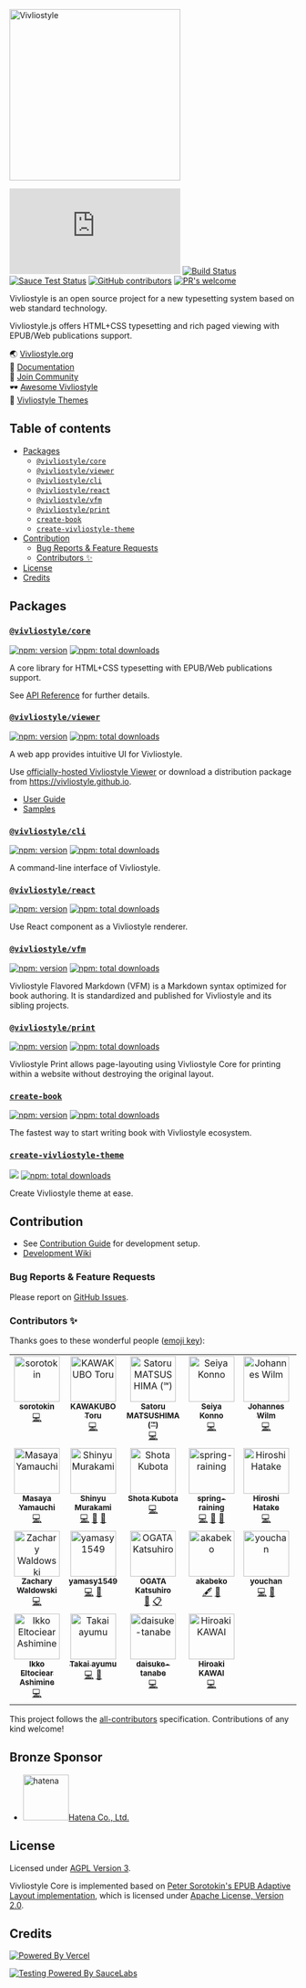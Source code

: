 <img src="https://vivliostyle.org/assets/vivliostyle-logo.svg" width="300" alt="Vivliostyle" /><br/>

[![GitHub tag][github-tag]][github-tag-url]
[![Build Status][build-status]][build-status-url]
[![Sauce Test Status][sauce-test-status]][sauce-test-status-url]
[![GitHub contributors][contributors]][contributors-url]
[![PR's welcome][pr-welcome]][pr-welcome-url]

Vivliostyle is an open source project for a new typesetting system based on web standard technology.

Vivliostyle.js offers HTML+CSS typesetting and rich paged viewing with EPUB/Web publications support.

🌏 [Vivliostyle.org](https://vivliostyle.org)  
📖 [Documentation](https://vivliostyle.org/documents/)  
🤝 [Join Community](https://vivliostyle.org/community/)  
🕶 [Awesome Vivliostyle](https://github.com/vivliostyle/awesome-vivliostyle)  
💅 [Vivliostyle Themes](https://github.com/vivliostyle/themes#readme)

## Table of contents

<!-- START doctoc generated TOC please keep comment here to allow auto update -->
<!-- DON'T EDIT THIS SECTION, INSTEAD RE-RUN doctoc TO UPDATE -->

- [Packages](#packages)
  - [`@vivliostyle/core`](#vivliostylecore)
  - [`@vivliostyle/viewer`](#vivliostyleviewer)
  - [`@vivliostyle/cli`](#vivliostylecli)
  - [`@vivliostyle/react`](#vivliostylereact)
  - [`@vivliostyle/vfm`](#vivliostylevfm)
  - [`@vivliostyle/print`](#vivliostyleprint)
  - [`create-book`](#create-book)
  - [`create-vivliostyle-theme`](#create-vivliostyle-theme)
- [Contribution](#contribution)
  - [Bug Reports & Feature Requests](#bug-reports--feature-requests)
  - [Contributors ✨](#contributors-)
- [License](#license)
- [Credits](#credits)

<!-- END doctoc generated TOC please keep comment here to allow auto update -->

## Packages

### [`@vivliostyle/core`](https://github.com/vivliostyle/vivliostyle.js/tree/master/packages/core)

[![npm: version](https://flat.badgen.net/npm/v/@vivliostyle/core)](https://www.npmjs.com/package/@vivliostyle/core) [![npm: total downloads](https://flat.badgen.net/npm/dt/@vivliostyle/core)](https://www.npmjs.com/package/@vivliostyle/core)

A core library for HTML+CSS typesetting with EPUB/Web publications support.

See [API Reference](https://docs.vivliostyle.org/#/api) for further details.

### [`@vivliostyle/viewer`](https://github.com/vivliostyle/vivliostyle.js/tree/master/packages/viewer)

[![npm: version](https://flat.badgen.net/npm/v/@vivliostyle/viewer)](https://www.npmjs.com/package/@vivliostyle/viewer) [![npm: total downloads](https://flat.badgen.net/npm/dt/@vivliostyle/viewer)](https://www.npmjs.com/package/@vivliostyle/viewer)

A web app provides intuitive UI for Vivliostyle.

Use [officially-hosted Vivliostyle Viewer](https://vivliostyle.org/viewer/) or download a distribution package from <https://vivliostyle.github.io>.

- [User Guide](https://docs.vivliostyle.org/#/user-guide)
- [Samples](https://vivliostyle.org/samples/)

### [`@vivliostyle/cli`](https://github.com/vivliostyle/vivliostyle-cli)

[![npm: version](https://flat.badgen.net/npm/v/@vivliostyle/cli)](https://www.npmjs.com/package/@vivliostyle/cli) [![npm: total downloads](https://flat.badgen.net/npm/dt/@vivliostyle/cli)](https://www.npmjs.com/package/@vivliostyle/cli)

A command-line interface of Vivliostyle.

### [`@vivliostyle/react`](https://github.com/vivliostyle/vivliostyle.js/tree/master/packages/react)

[![npm: version](https://flat.badgen.net/npm/v/@vivliostyle/react)](https://www.npmjs.com/package/@vivliostyle/react) [![npm: total downloads](https://flat.badgen.net/npm/dt/@vivliostyle/react)](https://www.npmjs.com/package/@vivliostyle/react)

Use React component as a Vivliostyle renderer.

### [`@vivliostyle/vfm`](https://github.com/vivliostyle/vfm)

[![npm: version](https://flat.badgen.net/npm/v/@vivliostyle/vfm)](https://www.npmjs.com/package/@vivliostyle/vfm) [![npm: total downloads](https://flat.badgen.net/npm/dt/@vivliostyle/vfm)](https://www.npmjs.com/package/@vivliostyle/vfm)

Vivliostyle Flavored Markdown (VFM) is a Markdown syntax optimized for book authoring. It is standardized and published for Vivliostyle and its sibling projects.

### [`@vivliostyle/print`](https://github.com/vivliostyle/vivliostyle-print)

[![npm: version](https://flat.badgen.net/npm/v/@vivliostyle/print)](https://www.npmjs.com/package/@vivliostyle/print) [![npm: total downloads](https://flat.badgen.net/npm/dt/@vivliostyle/print)](https://www.npmjs.com/package/@vivliostyle/print)

Vivliostyle Print allows page-layouting using Vivliostyle Core for printing within a website without destroying the original layout.

### [`create-book`](https://github.com/vivliostyle/create-book)

[![npm: version](https://flat.badgen.net/npm/v/create-book)](https://www.npmjs.com/package/create-book) [![npm: total downloads](https://flat.badgen.net/npm/dt/create-book)](https://www.npmjs.com/package/create-book)

The fastest way to start writing book with Vivliostyle ecosystem.

### [`create-vivliostyle-theme`](https://github.com/vivliostyle/themes/tree/master/packages/create-vivliostyle-theme)

[![](https://img.shields.io/npm/v/create-vivliostyle-theme.svg)](https://npmjs.com/package/create-vivliostyle-theme)
[![npm: total downloads](https://flat.badgen.net/npm/dt/create-vivliostyle-theme)](https://npmjs.com/package/create-vivliostyle-theme)

Create Vivliostyle theme at ease.

## Contribution

- See [Contribution Guide](https://github.com/vivliostyle/vivliostyle.js/tree/master/CONTRIBUTING.md) for development setup.
- [Development Wiki](https://github.com/vivliostyle/vivliostyle.js/wiki/Development)

### Bug Reports & Feature Requests

Please report on [GitHub Issues](https://github.com/vivliostyle/vivliostyle.js/issues).

### Contributors ✨

Thanks goes to these wonderful people ([emoji key](https://allcontributors.org/docs/en/emoji-key)):

<!-- ALL-CONTRIBUTORS-LIST:START - Do not remove or modify this section -->
<!-- prettier-ignore-start -->
<!-- markdownlint-disable -->
<table>
  <tbody>
    <tr>
      <td align="center" valign="top" width="14.28%"><a href="https://github.com/sorotokin"><img src="https://avatars3.githubusercontent.com/u/11699780?v=4?s=80" width="80px;" alt="sorotokin"/><br /><sub><b>sorotokin</b></sub></a><br /><a href="https://github.com/vivliostyle/vivliostyle.js/commits?author=sorotokin" title="Code">💻</a></td>
      <td align="center" valign="top" width="14.28%"><a href="http://kwkbtr.info"><img src="https://avatars3.githubusercontent.com/u/3595560?v=4?s=80" width="80px;" alt="KAWAKUBO Toru"/><br /><sub><b>KAWAKUBO Toru</b></sub></a><br /><a href="https://github.com/vivliostyle/vivliostyle.js/commits?author=kwkbtr" title="Code">💻</a></td>
      <td align="center" valign="top" width="14.28%"><a href="https://bibi.epub.link"><img src="https://avatars0.githubusercontent.com/u/3631499?v=4?s=80" width="80px;" alt="Satoru MATSUSHIMA (℠)"/><br /><sub><b>Satoru MATSUSHIMA (℠)</b></sub></a><br /><a href="https://github.com/vivliostyle/vivliostyle.js/commits?author=satorumurmur" title="Code">💻</a></td>
      <td align="center" valign="top" width="14.28%"><a href="http://null.ly"><img src="https://avatars2.githubusercontent.com/u/291185?v=4?s=80" width="80px;" alt="Seiya Konno"/><br /><sub><b>Seiya Konno</b></sub></a><br /><a href="https://github.com/vivliostyle/vivliostyle.js/commits?author=nulltask" title="Code">💻</a></td>
      <td align="center" valign="top" width="14.28%"><a href="http://www.johanneswilm.org"><img src="https://avatars2.githubusercontent.com/u/595512?v=4?s=80" width="80px;" alt="Johannes Wilm"/><br /><sub><b>Johannes Wilm</b></sub></a><br /><a href="https://github.com/vivliostyle/vivliostyle.js/commits?author=johanneswilm" title="Code">💻</a></td>
      <td align="center" valign="top" width="14.28%"><a href="https://florian.rivoal.net"><img src="https://avatars0.githubusercontent.com/u/113268?v=4?s=80" width="80px;" alt="Florian Rivoal"/><br /><sub><b>Florian Rivoal</b></sub></a><br /><a href="https://github.com/vivliostyle/vivliostyle.js/commits?author=frivoal" title="Code">💻</a></td>
      <td align="center" valign="top" width="14.28%"><a href="https://skoji.jp"><img src="https://avatars1.githubusercontent.com/u/119629?v=4?s=80" width="80px;" alt="Satoshi KOJIMA"/><br /><sub><b>Satoshi KOJIMA</b></sub></a><br /><a href="https://github.com/vivliostyle/vivliostyle.js/commits?author=skoji" title="Code">💻</a></td>
    </tr>
    <tr>
      <td align="center" valign="top" width="14.28%"><a href="http://unageanu.hatenablog.com/"><img src="https://avatars2.githubusercontent.com/u/11205?v=4?s=80" width="80px;" alt="Masaya Yamauchi"/><br /><sub><b>Masaya Yamauchi</b></sub></a><br /><a href="https://github.com/vivliostyle/vivliostyle.js/commits?author=unageanu" title="Code">💻</a></td>
      <td align="center" valign="top" width="14.28%"><a href="https://github.com/MurakamiShinyu"><img src="https://avatars1.githubusercontent.com/u/3324737?v=4?s=80" width="80px;" alt="Shinyu Murakami"/><br /><sub><b>Shinyu Murakami</b></sub></a><br /><a href="https://github.com/vivliostyle/vivliostyle.js/commits?author=MurakamiShinyu" title="Code">💻</a> <a href="https://github.com/vivliostyle/vivliostyle.js/commits?author=MurakamiShinyu" title="Documentation">📖</a> <a href="#talk-MurakamiShinyu" title="Talks">📢</a></td>
      <td align="center" valign="top" width="14.28%"><a href="https://blog.kubosho.com"><img src="https://avatars0.githubusercontent.com/u/430267?v=4?s=80" width="80px;" alt="Shota Kubota"/><br /><sub><b>Shota Kubota</b></sub></a><br /><a href="https://github.com/vivliostyle/vivliostyle.js/commits?author=kubosho" title="Code">💻</a></td>
      <td align="center" valign="top" width="14.28%"><a href="https://harusamex.com"><img src="https://avatars1.githubusercontent.com/u/1771005?v=4?s=80" width="80px;" alt="spring-raining"/><br /><sub><b>spring-raining</b></sub></a><br /><a href="https://github.com/vivliostyle/vivliostyle.js/commits?author=spring-raining" title="Code">💻</a> <a href="https://github.com/vivliostyle/vivliostyle.js/commits?author=spring-raining" title="Documentation">📖</a> <a href="#talk-spring-raining" title="Talks">📢</a></td>
      <td align="center" valign="top" width="14.28%"><a href="http://cosmo0920.wordpress.com/"><img src="https://avatars1.githubusercontent.com/u/700876?v=4?s=80" width="80px;" alt="Hiroshi Hatake"/><br /><sub><b>Hiroshi Hatake</b></sub></a><br /><a href="https://github.com/vivliostyle/vivliostyle.js/commits?author=cosmo0920" title="Code">💻</a></td>
      <td align="center" valign="top" width="14.28%"><a href="https://twitter.com/takanakahiko"><img src="https://avatars3.githubusercontent.com/u/10114717?v=4?s=80" width="80px;" alt="takanakahiko"/><br /><sub><b>takanakahiko</b></sub></a><br /><a href="https://github.com/vivliostyle/vivliostyle.js/commits?author=takanakahiko" title="Code">💻</a></td>
      <td align="center" valign="top" width="14.28%"><a href="https://uechi.io"><img src="https://avatars0.githubusercontent.com/u/431808?v=4?s=80" width="80px;" alt="Yasuaki Uechi"/><br /><sub><b>Yasuaki Uechi</b></sub></a><br /><a href="https://github.com/vivliostyle/vivliostyle.js/commits?author=uetchy" title="Code">💻</a> <a href="https://github.com/vivliostyle/vivliostyle.js/commits?author=uetchy" title="Documentation">📖</a> <a href="#design-uetchy" title="Design">🎨</a> <a href="#talk-uetchy" title="Talks">📢</a></td>
    </tr>
    <tr>
      <td align="center" valign="top" width="14.28%"><a href="https://waldowski.me/"><img src="https://avatars2.githubusercontent.com/u/170812?v=4?s=80" width="80px;" alt="Zachary Waldowski"/><br /><sub><b>Zachary Waldowski</b></sub></a><br /><a href="https://github.com/vivliostyle/vivliostyle.js/commits?author=zwaldowski" title="Code">💻</a></td>
      <td align="center" valign="top" width="14.28%"><a href="https://yamasy.info/"><img src="https://avatars0.githubusercontent.com/u/7820884?v=4?s=80" width="80px;" alt="yamasy1549"/><br /><sub><b>yamasy1549</b></sub></a><br /><a href="https://github.com/vivliostyle/vivliostyle.js/commits?author=yamasy1549" title="Code">💻</a> <a href="#design-yamasy1549" title="Design">🎨</a></td>
      <td align="center" valign="top" width="14.28%"><a href="https://twitter.com/ogwata"><img src="https://avatars1.githubusercontent.com/u/31482860?v=4?s=80" width="80px;" alt="OGATA Katsuhiro"/><br /><sub><b>OGATA Katsuhiro</b></sub></a><br /><a href="#blog-ogwata" title="Blogposts">📝</a> <a href="#eventOrganizing-ogwata" title="Event Organizing">📋</a></td>
      <td align="center" valign="top" width="14.28%"><a href="https://akabeko.me/"><img src="https://avatars0.githubusercontent.com/u/1257526?v=4?s=80" width="80px;" alt="akabeko"/><br /><sub><b>akabeko</b></sub></a><br /><a href="#content-akabekobeko" title="Content">🖋</a> <a href="#ideas-akabekobeko" title="Ideas, Planning, & Feedback">🤔</a></td>
      <td align="center" valign="top" width="14.28%"><a href="https://github.com/youchan"><img src="https://avatars0.githubusercontent.com/u/222183?v=4?s=80" width="80px;" alt="youchan"/><br /><sub><b>youchan</b></sub></a><br /><a href="https://github.com/vivliostyle/vivliostyle.js/commits?author=youchan" title="Code">💻</a> <a href="#talk-youchan" title="Talks">📢</a></td>
      <td align="center" valign="top" width="14.28%"><a href="https://yuku.dev/"><img src="https://avatars1.githubusercontent.com/u/16265411?v=4?s=80" width="80px;" alt="Yuku Kotani"/><br /><sub><b>Yuku Kotani</b></sub></a><br /><a href="https://github.com/vivliostyle/vivliostyle.js/commits?author=yukukotani" title="Code">💻</a></td>
      <td align="center" valign="top" width="14.28%"><a href="https://github.com/Crissov"><img src="https://avatars.githubusercontent.com/u/6200185?v=4?s=80" width="80px;" alt="Christoph Päper"/><br /><sub><b>Christoph Päper</b></sub></a><br /><a href="https://github.com/vivliostyle/vivliostyle.js/commits?author=Crissov" title="Code">💻</a></td>
    </tr>
    <tr>
      <td align="center" valign="top" width="14.28%"><a href="https://bandism.net/"><img src="https://avatars.githubusercontent.com/u/22633385?v=4?s=80" width="80px;" alt="Ikko Eltociear Ashimine"/><br /><sub><b>Ikko Eltociear Ashimine</b></sub></a><br /><a href="https://github.com/vivliostyle/vivliostyle.js/commits?author=eltociear" title="Code">💻</a></td>
      <td align="center" valign="top" width="14.28%"><a href="https://hackwork.jp/"><img src="https://avatars.githubusercontent.com/u/2599195?v=4?s=80" width="80px;" alt="Takai ayumu"/><br /><sub><b>Takai ayumu</b></sub></a><br /><a href="https://github.com/vivliostyle/vivliostyle.js/commits?author=AyumuTakai" title="Code">💻</a> <a href="#talk-AyumuTakai" title="Talks">📢</a></td>
      <td align="center" valign="top" width="14.28%"><a href="https://github.com/daisuke-tanabe"><img src="https://avatars.githubusercontent.com/u/15145374?v=4?s=80" width="80px;" alt="daisuke-tanabe"/><br /><sub><b>daisuke-tanabe</b></sub></a><br /><a href="https://github.com/vivliostyle/vivliostyle.js/commits?author=daisuke-tanabe" title="Code">💻</a></td>
      <td align="center" valign="top" width="14.28%"><a href="https://twitter.com/#!/kwi"><img src="https://avatars.githubusercontent.com/u/1468181?v=4?s=80" width="80px;" alt="Hiroaki KAWAI"/><br /><sub><b>Hiroaki KAWAI</b></sub></a><br /><a href="https://github.com/vivliostyle/vivliostyle.js/commits?author=hkwi" title="Code">💻</a></td>
    </tr>
  </tbody>
</table>

<!-- markdownlint-restore -->
<!-- prettier-ignore-end -->

<!-- ALL-CONTRIBUTORS-LIST:END -->

This project follows the [all-contributors](https://github.com/all-contributors/all-contributors) specification. Contributions of any kind welcome!

## Bronze Sponsor

- <a href="https://github.com/hatena"><img src="https://avatars2.githubusercontent.com/u/14185?s=460&amp;v=4" title="hatena" width="80px" height="80px"></a>[Hatena Co., Ltd. ](https://github.com/hatena)

## License

Licensed under [AGPL Version 3](https://www.gnu.org/licenses/agpl-3.0.html).

Vivliostyle Core is implemented based on [Peter Sorotokin's EPUB Adaptive Layout implementation](https://github.com/sorotokin/adaptive-layout), which is licensed under [Apache License, Version 2.0](https://www.apache.org/licenses/LICENSE-2.0).

## Credits

[![Powered By Vercel](https://www.datocms-assets.com/31049/1618983297-powered-by-vercel.svg)](https://vercel.com/?utm_source=vivliostyle&utm_campaign=oss)

[![Testing Powered By SauceLabs](https://saucelabs.github.io/images/opensauce/powered-by-saucelabs-badge-white.png?sanitize=true "Testing Powered By SauceLabs")](https://saucelabs.com)

[github-tag]: https://img.shields.io/github/v/tag/vivliostyle/vivliostyle.js
[github-tag-url]: https://github.com/vivliostyle/vivliostyle.js/releases
[build-status]: https://github.com/vivliostyle/vivliostyle.js/workflows/CI/badge.svg?branch=master
[build-status-url]: https://github.com/vivliostyle/vivliostyle.js/actions?query=CI
[sauce-test-status]: https://saucelabs.com/buildstatus/vivliostyle-test
[sauce-test-status-url]: https://app.saucelabs.com/u/vivliostyle-test
[contributors]: https://img.shields.io/github/contributors/vivliostyle/vivliostyle.js.svg
[contributors-url]: https://github.com/vivliostyle/vivliostyle.js/graphs/contributors
[pr-welcome]: https://img.shields.io/badge/PRs%20-welcome-brightgreen.svg
[pr-welcome-url]: https://github.com/vivliostyle/vivliostyle.js/blob/master/CONTRIBUTING.md
